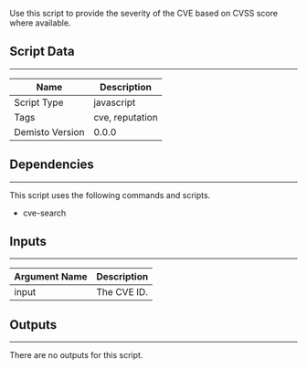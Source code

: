 Use this script to provide the severity of the CVE based on CVSS score where available.
## Script Data
---

| **Name** | **Description** |
| --- | --- |
| Script Type | javascript |
| Tags | cve, reputation |
| Demisto Version | 0.0.0 |

## Dependencies
---
This script uses the following commands and scripts.
* cve-search

## Inputs
---

| **Argument Name** | **Description** |
| --- | --- |
| input | The CVE ID. |

## Outputs
---
There are no outputs for this script.

